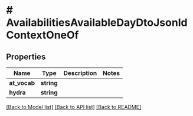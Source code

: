 # # AvailabilitiesAvailableDayDtoJsonldContextOneOf

## Properties

Name | Type | Description | Notes
------------ | ------------- | ------------- | -------------
**at_vocab** | **string** |  |
**hydra** | **string** |  |

[[Back to Model list]](../../README.md#models) [[Back to API list]](../../README.md#endpoints) [[Back to README]](../../README.md)
